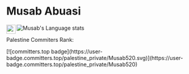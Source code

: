 # Musab Abuasi
<a href="https://www.linkedin.com/in/musab-abuasi/">
  <img align="left" width="24px" src="https://cdn.simpleicons.org/linkedin"  />
</a>

![Musab's Language stats](https://github-readme-stats-eight-theta.vercel.app/api/top-langs/?username=musab520&layout=compact&langs_count=8&hide_border=true)
<br />
<p>Palestine Commiters Rank:</p> [![committers.top badge](https://user-badge.committers.top/palestine_private/Musab520.svg)](https://user-badge.committers.top/palestine_private/Musab520)
